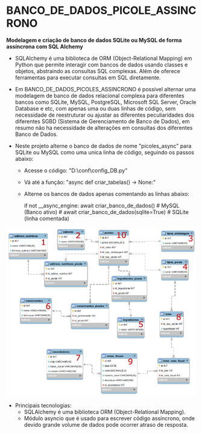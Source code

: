 # BANCO_DE_DADOS_PICOLE_ASSINCRONO 

**Modelagem e criação de banco de dados SQLite ou MySQL de forma assíncrona com SQL Alchemy**

- SQLAlchemy é uma biblioteca de ORM (Object-Relational Mapping) em Python que permite interagir com bancos de dados usando classes e objetos, abstraindo as consultas SQL complexas. Além de oferece ferramentas para executar consultas em SQL diretamente.

- Em BANCO_DE_DADOS_PICOLES_ASSINCRONO é possível alternar uma modelagem de banco de dados relacional complexa para diferentes bancos como SQLite, MySQL, PostgreSQL, Microsoft SQL Server, Oracle Database e etc, com apenas uma ou duas linhas de código, sem necessidade de reestruturar ou ajustar as diferentes peculiaridades dos diferentes SGBD (Sistema de Gerenciamento de Banco de Dados), em resumo não ha necessidade de alterações em consultas dos diferentes Banco de Dados. 

- Neste projeto alterne o banco de dados de nome "picoles_async" para SQLite ou MySQL como uma unica linha de código, seguindo os passos abaixo:

    - Acesse o código: "D:\conf\config_DB.py"

    - Vá até a função: "async def criar_tabelas() -> None:"

    - Alterne os bancos de dados apenas comentando as linhas abaixo:

        if not __async_engine:
            await criar_banco_de_dados() # MySQL (Banco ativo)
            # await criar_banco_de_dados(sqlite=True) # SQLite (linha comentada)

![Relacionamento do banco de dados.pmg](<Relacionamento do banco de dados.png>)

- Principais tecnologias:
    - SQLAlchemy é uma biblioteca ORM (Object-Relational Mapping).
    - Módulo asyncio que é usado para escrever código assíncrono,  onde devido grande volume de dados pode ocorrer atraso de resposta.